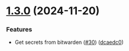 # [1.3.0](https://github.com/arpanrec/home-lab/compare/1.2.4...1.3.0) (2024-11-20)


### Features

* Get secrets from bitwarden ([#30](https://github.com/arpanrec/home-lab/issues/30)) ([dcaedc0](https://github.com/arpanrec/home-lab/commit/dcaedc0ba6c062607e95a4886d7ff0221a9402bc))
